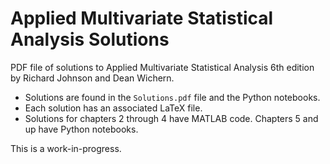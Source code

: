 # Applied Multivariate Statistical Analysis Solutions

PDF file of solutions to Applied Multivariate Statistical Analysis 6th edition by Richard Johnson and Dean Wichern.
- Solutions are found in the `Solutions.pdf` file and the Python notebooks.
- Each solution has an associated LaTeX file.
- Solutions for chapters 2 through 4 have MATLAB code. Chapters 5 and up have Python notebooks.

This is a work-in-progress.
